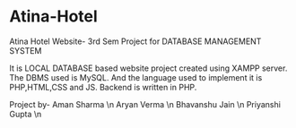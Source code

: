 # Atina-Hotel
Atina Hotel Website- 3rd Sem Project for DATABASE MANAGEMENT SYSTEM

It is LOCAL DATABASE based website project created using XAMPP server.
The DBMS used is MySQL.
And the language used to implement it is PHP,HTML,CSS and JS.
Backend is written in PHP.

Project by-
Aman Sharma \n
Aryan Verma \n
Bhavanshu Jain  \n
Priyanshi Gupta \n

